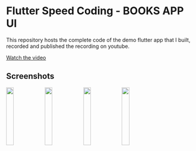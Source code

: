 # Flutter Speed Coding - BOOKS APP UI
This repository hosts the complete code of the demo flutter app that I built, recorded and published the recording on youtube.

[Watch the video](https://youtu.be/Ob_uJgHseOI)

## Screenshots

<img src="https://github.com/Ronak99/Flutter-UI-PizzaApp/blob/master/assets/ss/front.PNG" align="left" width="20%" >

<img src="https://github.com/Ronak99/Flutter-UI-PizzaApp/blob/master/assets/ss/screen1.PNG" align="left" width="20%" >

<img src="https://github.com/Ronak99/Flutter-UI-PizzaApp/blob/master/assets/ss/screen2.PNG" align="left" width="20%" >

<img src="https://github.com/Ronak99/Flutter-UI-PizzaApp/blob/master/assets/ss/screen3.PNG" align="left" width="20%" >

